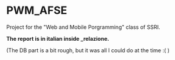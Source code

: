 # PWM_AFSE
Project for the "Web and Mobile Porgramming" class of SSRI.

**The report is in italian inside _relazione.**

(The DB part is a bit rough, but it was all I could do at the time :( )
